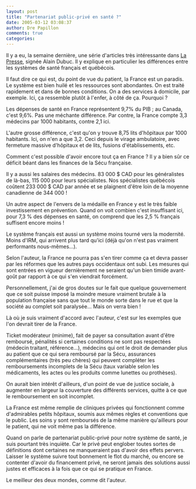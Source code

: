 ```yaml
---
layout: post
title: "Partenariat public-privé en santé ?"
date: 2005-03-12 03:08:37
author: Dre Papillon
comments: true
categories: 
---
```



Il y a eu, la semaine dernière, une série d'articles très intéressante dans [La Presse](http://www.cyberpresse.ca), signée Alain Dubuc.  Il y explique en particulier les différences entre les systèmes de santé français et québécois.

Il faut dire ce qui est, du point de vue du patient, la France est un paradis.  Le système est bien huilé et les ressources sont abondantes.  On est traité rapidement et dans de bonnes conditions.  On a des services à domicile, par exemple.  Ici, ça ressemble plutôt à l'enfer, à côté de ça.  Pourquoi ?

Les dépenses de santé en France représentent 9,7% du PIB ; au Canada, c'est 9,6%.  Pas une méchante différence.  Par contre, la France compte 3,3 médecins par 1000 habitants, contre 2,1 ici.

L'autre grosse différence, c'est qu'on y trouve 8,75 lits d'hôpitaux par 1000 habitants.  Ici, on n'en a que 3,2.  Ceci depuis le virage ambulatoire, avec fermeture massive d'hôpitaux et de lits, fusions d'établissements, etc.

Comment c'est possible d'avoir encore tout ça en France ?  Il y a bien sûr ce déficit béant dans les finances de la Sécu française.

Il y a aussi les salaires des médecins.  83 000 $ CAD pour les généralistes de là-bas, 115 000 pour leurs spécialistes.  Nos spécialistes québécois coûtent 233 000 $ CAD par année et se plaignent d'être loin de la moyenne canadienne de 344 000 !

Un autre aspect de l'envers de la médaille en France y est le très faible investissement en prévention.  Quand on voit combien c'est insuffisant ici, pour 7,3 % des dépenses en santé, on comprend que les 2,5 % français suffisent encore moins !

Le système français est aussi un système moins tourné vers la modernité.  Moins d'IRM, qui arrivent plus tard qu'ici (déjà qu'on n'est pas vraiment performants nous-mêmes...).

Selon l'auteur, la France ne pourra pas s'en tirer comme ça et devra passer par les réformes que les autres pays occidentaux ont subi.  Les mesures qui sont entrées en vigueur dernièrement ne seraient qu'un bien timide avant-goût par rapport à ce qui s'en viendrait forcément.

Personnellement, j'ai de gros doutes sur le fait que quelque gouvernement que ce soit puisse imposé la moindre mesure vraiment brutale à la population française sans que tout le monde sorte dans le rue et que la société au complet soit paralysée...  Mais on verra bien !

Là où je suis vraiment d'accord avec l'auteur, c'est sur les exemples que l'on devrait tirer de la France.

Ticket modérateur (minime), fait de payer sa consultation avant d'être remboursé, pénalités si certaines conditions ne sont pas respectées (médecin traitant, référence...), médecins qui ont le droit de demander plus au patient que ce qui sera remboursé par la Sécu, assurances complémentaires (très peu chères) qui peuvent compléter les remboursements incomplets de la Sécu (taux variable selon les médicaments, les actes ou les produits comme lunettes ou prothèses).

On aurait bien intérêt d'ailleurs, d'un point de vue de justice sociale, à augmenter en largeur la couverture des différents services, quitte à ce que le remboursement en soit incomplet.

La France est même remplie de cliniques privées qui fonctionnent comme d'admirables petits hôpitaux, soumis aux mêmes règles et conventions que le public.  Les soins y sont remboursés de la même manière qu'ailleurs pour le patient, qui ne voit même pas la différence.

Quand on parle de partenariat public-privé pour notre système de santé, je suis pourtant très inquiète.  Car le privé peut englober toutes sortes de définitions dont certaines ne manqueraient pas d'avoir des effets pervers.  Laisser le système suivre tout bonnement le flot du marché, ou encore se contenter d'avoir du financement privé, ne seront jamais des solutions aussi justes et efficaces à la fois que ce qui se pratique en France.

Le meilleur des deux mondes, comme dit l'auteur.